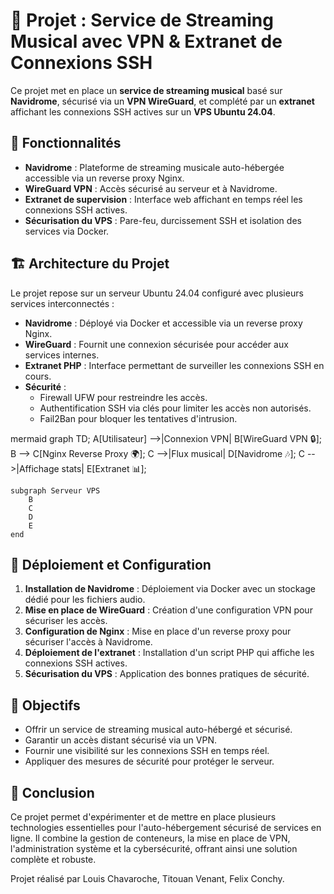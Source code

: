 # 📌 Projet : Service de Streaming Musical avec VPN & Extranet de Connexions SSH

Ce projet met en place un **service de streaming musical** basé sur **Navidrome**, sécurisé via un **VPN WireGuard**, et complété par un **extranet** affichant les connexions SSH actives sur un **VPS Ubuntu 24.04**.

## 🚀 Fonctionnalités

- **Navidrome** : Plateforme de streaming musicale auto-hébergée accessible via un reverse proxy Nginx.
- **WireGuard VPN** : Accès sécurisé au serveur et à Navidrome.
- **Extranet de supervision** : Interface web affichant en temps réel les connexions SSH actives.
- **Sécurisation du VPS** : Pare-feu, durcissement SSH et isolation des services via Docker.

## 🏗️ Architecture du Projet

Le projet repose sur un serveur Ubuntu 24.04 configuré avec plusieurs services interconnectés :

- **Navidrome** : Déployé via Docker et accessible via un reverse proxy Nginx.
- **WireGuard** : Fournit une connexion sécurisée pour accéder aux services internes.
- **Extranet PHP** : Interface permettant de surveiller les connexions SSH en cours.
- **Sécurité** : 
  - Firewall UFW pour restreindre les accès.
  - Authentification SSH via clés pour limiter les accès non autorisés.
  - Fail2Ban pour bloquer les tentatives d'intrusion.
  
mermaid
graph TD;
    A[Utilisateur] -->|Connexion VPN| B[WireGuard VPN 🔒];
    B --> C[Nginx Reverse Proxy 🌍];
    C -->|Flux musical| D[Navidrome 🎶];
    C -->|Affichage stats| E[Extranet 📊];

    subgraph Serveur VPS
        B
        C
        D
        E
    end


## 🔧 Déploiement et Configuration

1. **Installation de Navidrome** : Déploiement via Docker avec un stockage dédié pour les fichiers audio.
2. **Mise en place de WireGuard** : Création d'une configuration VPN pour sécuriser les accès.
3. **Configuration de Nginx** : Mise en place d'un reverse proxy pour sécuriser l'accès à Navidrome.
4. **Déploiement de l'extranet** : Installation d'un script PHP qui affiche les connexions SSH actives.
5. **Sécurisation du VPS** : Application des bonnes pratiques de sécurité.

## 🎯 Objectifs

- Offrir un service de streaming musical auto-hébergé et sécurisé.
- Garantir un accès distant sécurisé via un VPN.
- Fournir une visibilité sur les connexions SSH en temps réel.
- Appliquer des mesures de sécurité pour protéger le serveur.

## 📜 Conclusion

Ce projet permet d'expérimenter et de mettre en place plusieurs technologies essentielles pour l'auto-hébergement sécurisé de services en ligne. Il combine la gestion de conteneurs, la mise en place de VPN, l'administration système et la cybersécurité, offrant ainsi une solution complète et robuste.

Projet réalisé par Louis Chavaroche, Titouan Venant, Felix Conchy.